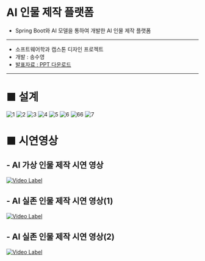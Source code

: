 # AI 인물 제작 플랫폼
- Spring Boot와 AI 모델을 통하여 개발한 AI 인물 제작 플랫폼
---
 - 소프트웨어학과 캡스톤 디자인 프로젝트
 - 개발 : 송수영
 - [발표자료 : PPT 다운로드](https://drive.google.com/file/d/1f-N2BwEw6xzGT4rLHT2VagaK9IMuYdoX/view)
---
# ■ 설계
![1](https://github.com/SuYoungSong/AI-Virtual-Person-Production-Platform/assets/80526924/d2a6a75f-20b1-4b60-bdcc-2606166a6200)
![2](https://github.com/SuYoungSong/AI-Virtual-Person-Production-Platform/assets/80526924/d25ab680-7ecb-4266-bb76-c684e99b304c)
![3](https://github.com/SuYoungSong/AI-Virtual-Person-Production-Platform/assets/80526924/071d7744-17e0-4adc-b553-a88dc87283be)
![4](https://github.com/SuYoungSong/AI-Virtual-Person-Production-Platform/assets/80526924/d9b5a797-dfa7-41c0-9617-5f7f4eaf4ada)
![5](https://github.com/SuYoungSong/AI-Virtual-Person-Production-Platform/assets/80526924/2728726e-6f37-46e6-861a-bf4e512a0b71)
![6](https://github.com/SuYoungSong/AI-Virtual-Person-Production-Platform/assets/80526924/e4c07cea-0539-4876-a91b-a32bd6a96c83)
![66](https://github.com/SuYoungSong/AI-Virtual-Person-Production-Platform/assets/80526924/6a3277d7-a701-4a8b-9768-2833c4b1bd18)
![7](https://github.com/SuYoungSong/AI-Virtual-Person-Production-Platform/assets/80526924/b36276ca-cad7-4ef7-84b9-0934522a5e1e)


# ■ 시연영상 

## - AI 가상 인물 제작 시연 영상 
[![Video Label](http://img.youtube.com/vi/IRIScnsO1SA/0.jpg)](https://youtu.be/IRIScnsO1SA)

## - AI 실존 인물 제작 시연 영상(1)
[![Video Label](http://img.youtube.com/vi/K4Fq0rdGBt4/0.jpg)](https://youtu.be/K4Fq0rdGBt4)

## - AI 실존 인물 제작 시연 영상(2)
[![Video Label](http://img.youtube.com/vi/GidMzeijc54/0.jpg)](https://youtu.be/GidMzeijc54)

